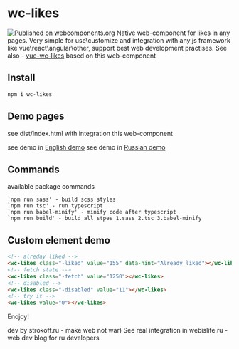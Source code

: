 # wc-likes
[![Published on webcomponents.org](https://img.shields.io/badge/webcomponents.org-published-blue.svg)](https://www.webcomponents.org/element/wc-likes)
Native web-component for likes in any pages. Very simple for use\customize and integration with any js framework like vue\react\angular\other, support best web development practises.
See also - [vue-wc-likes](https://github.com/webislife/vue-wc-likes) based on this web-component

## Install

```
npm i wc-likes
```

## Demo pages
see dist/index.html with integration this web-component

see demo in [English demo](https://webislife.ru/demo/wc-likes/)
see demo in [Russian demo](https://webislife.ru/demo/wc-likes/index-ru.html)

## Commands

available package commands
```
`npm run sass' - build scss styles
`npm run tsc' - run typescript
`npm run babel-minify' - minify code after typescript
`npm run build' - build all stpes 1.sass 2.tsc 3.babel-minify
```

## Custom element demo
<!--
```
<custom-element-demo>
  <template>
    <link rel="import" href="index.html">
    <next-code-block></next-code-block>
  </template>
</custom-element-demo>
```
-->
```html
<!-- alreday liked -->
<wc-likes class="-liked" value="155" data-hint="Already liked"></wc-likes>
<!-- fetch state -->
<wc-likes class="-fetch" value="1250"></wc-likes>
<!-- disabled -->
<wc-likes class="-disabled" value="11"></wc-likes>
<!-- try it -->
<wc-likes value="0"></wc-likes>

```
Enojoy!

dev by strokoff.ru - make web not war)
See real integration in webislife.ru - web dev blog for ru developers